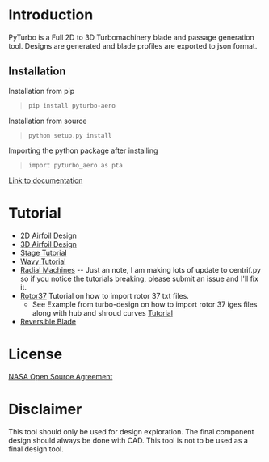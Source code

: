 # Introduction
PyTurbo is a Full 2D to 3D Turbomachinery blade and passage generation tool. Designs are generated and blade profiles are exported to json format.

## Installation 
Installation from pip
> `pip install pyturbo-aero`

Installation from source
> `python setup.py install`

Importing the python package after installing
> `import pyturbo_aero as pta`

[Link to documentation](https://nasa.github.io/pyturbo-aero)

# Tutorial
- [2D Airfoil Design](https://colab.research.google.com/github/nasa/pyturbo-aero/blob/main/tutorials/2D_DesignTutorial.ipynb)
- [3D Airfoil Design](https://colab.research.google.com/github/nasa/pyturbo-aero/blob/main/tutorials/3D_DesignTutorial.ipynb)
- [Stage Tutorial](https://colab.research.google.com/github/nasa/pyturbo-aero/blob/main/tutorials/3D_StageTutorial.ipynb)
- [Wavy Tutorial](https://colab.research.google.com/github/nasa/pyturbo-aero/blob/main/tutorials/3D_Wavy_Example.ipynb)
- [Radial Machines](https://colab.research.google.com/github/nasa/pyturbo-aero/blob/main/tutorials/Radial_Machines.ipynb)
  -- Just an note, I am making lots of update to centrif.py so if you notice the tutorials breaking, please submit an issue and I'll fix it.
- [Rotor37](https://colab.research.google.com/github/nasa/pyturbo-aero/blob/main/tutorials/rotor37/rotor37.ipynb) Tutorial on how to import rotor 37 txt files.
  - See Example from turbo-design on how to import rotor 37 iges files along with hub and shroud curves [Tutorial](https://colab.research.google.com/github/nasa/turbo-design/blob/main/examples/EEE/eee_hpt.ipynb)
- [Reversible Blade](https://colab.research.google.com/github/nasa/pyturbo-aero/blob/main/tutorials/3D_SymmetricTutorial.ipynb)
# License
[NASA Open Source Agreement](https://opensource.org/licenses/NASA-1.3)


# Disclaimer
This tool should only be used for design exploration. The final component design should always be done with CAD. This tool is not to be used as a final design tool. 
